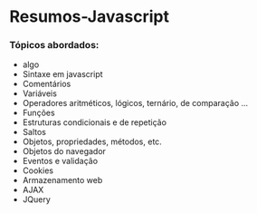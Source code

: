 # Resumos-Javascript
### Tópicos abordados:
- algo
- Sintaxe em javascript
- Comentários
- Variáveis
- Operadores aritméticos, lógicos, ternário, de comparação ...
- Funções
- Estruturas condicionais e de repetição
- Saltos
- Objetos, propriedades, métodos, etc.
- Objetos do navegador
- Eventos e validação
- Cookies
- Armazenamento web
- AJAX
- JQuery
